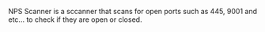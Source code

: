 NPS Scanner is a sccanner that scans for open ports such as 445, 9001 and etc... to check if they are open or closed.
<img>
